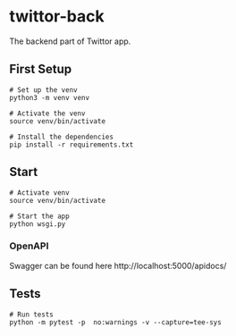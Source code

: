 # twittor-back
The backend part of Twittor app.

## First Setup
```
# Set up the venv
python3 -m venv venv

# Activate the venv
source venv/bin/activate 

# Install the dependencies
pip install -r requirements.txt
```

## Start
```
# Activate venv
source venv/bin/activate 

# Start the app
python wsgi.py 
```

### OpenAPI
Swagger can be found here http://localhost:5000/apidocs/

## Tests
```shell
# Run tests
python -m pytest -p  no:warnings -v --capture=tee-sys 
```
